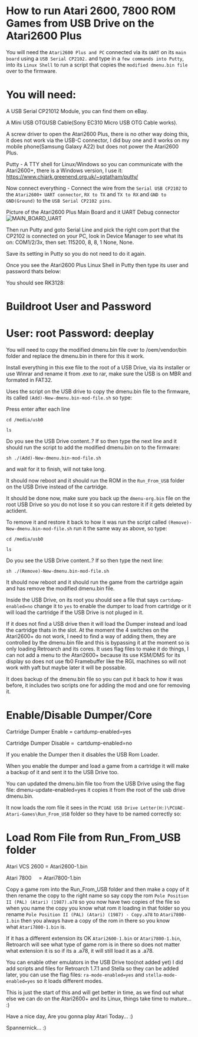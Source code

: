 How to run Atari 2600, 7800 ROM Games from USB Drive on the Atari2600 Plus
===================================================================

You will need the `Atari2600 Plus and PC` connected via its `UART` on its `main board` using a `USB Serial CP2102.`
and type in a `few commands into Putty`, into its `Linux Shell` to run a script that copies the `modified dmenu.bin file` over to the firmware.

# You will need:

A USB Serial CP21012 Module, you can find them on eBay.

A Mini USB OTGUSB Cable(Sony EC310 Micro USB OTG Cable works).

A screw driver to open the Atari2600 Plus, there is no other way doing this, it does not work via the USB-C connector, I did buy one and it works on my mobile phone(Samsung Galaxy A22) but does not power the Atari2600 Plus.

Putty - A TTY shell for Linux/Windows so you can communicate with the Atari2600+, there is a Windows version, I use it: https://www.chiark.greenend.org.uk/~sgtatham/putty/

Now connect everything - Connect the wire from the `Serial USB CP2102` to the `Atari2600+ UART connector`, `RX to TX` and `TX to RX` and `GND to GND(Ground)` to the `USB Serial CP2102 pins`.

Picture of the Atari2600 Plus Main Board and it UART Debug connector
![MAIN_BOARD_UART](https://i.ibb.co/T8GNsGz/Atari2600-PCB1.png)

Then run Putty and goto Serial Line and pick the right com port that the CP2102 is connected on your PC, look in Device Manager to see what its on: COM1/2/3x, then set: 115200, 8, 8, 1 None, None.

Save its setting in Putty so you do not need to do it again.

Once you see the Atari2600 Plus Linux Shell in Putty then type its user and password thats below:

You should see RK3128:

Buildroot User and Password
============================
User: root 
Password: deeplay
============================

You will need to copy the modified dmenu.bin file over to /oem/vendor/bin folder and replace the dmenu.bin in there for this it work.

Install everything in this exe file to the root of a USB Drive, via its installer or use Winrar and rename it from .exe to rar, make sure the USB is on MBR and formated in FAT32.

Uses the script on the USB drive to copy the dmenu.bin file to the firmware, its called `(Add)-New-dmenu.bin-mod-file.sh` so type:

Press enter after each line

`cd /media/usb0`

`ls` 

Do you see the USB Drive content..?
If so then type the next line and it should run the script to add the modified dmenu.bin on to the firmware:

`sh ./(Add)-New-dmenu.bin-mod-file.sh`

and wait for it to finish, will not take long.

It should now reboot and it should run the ROM in the `Run_From_USB` folder on the USB Drive instead of the cartridge.

It should be done now, make sure you back up the `dmenu-org.bin` file on the root USB Drive so you do not lose it so you can restore it if it gets deleted by actident.

To remove it and restore it back to how it was run the script called `(Remove)-New-dmenu.bin-mod-file.sh` run it the same way as above, so type:

`cd /media/usb0`

`ls`

Do you see the USB Drive content..?
If so then type the next line:

`sh ./(Remove)-New-dmenu.bin-mod-file.sh`

It should now reboot and it should run the game from the cartridge again and has remove the modified dmenu.bin file.

Inside the USB Drive, on its root you should see a file that says `cartdump-enabled=no` change it to `yes` to enable the dumper to load from cartridge or it will load the cartridge if the USB Drive is not pluged in it.	

If it does not find a USB drive then it will load the Dumper instead and load the cartridge thats in the slot.
At the moment the 4 switches on the Atari2600+ do not work, I need to find a way of adding them, they are controlled by the dmenu.bin file and this is bypassing it at the moment so is only loading Retroarch and its cores.
It uses flag files to make it do things, I can not add a menu to the Atari2600+ because its use KSM/DMS for its display so does not use fb0 Framebuffer like the RGL machines so will not work with yaft but maybe later it will be possable.

It does backup of the dmenu.bin file so you can put it back to how it was before, it includes two scripts one for adding the mod and one for removing it.

Enable/Disable Dumper/Core
===========================

Cartridge Dumper Enable = cartdump-enabled=yes

Cartridge Dumper Disable =  cartdump-enabled=no

If you enable the Dumper then it disables the USB Rom Loader.

When you enable the dumper and load a game from a cartridge it will make a backup of it and sent it to the USB Drive too.

You can updated the dmenu.bin file too from the USB Drive using the flag file: dmenu-update-enabled=yes it copies it from the root of the usb drive dmenu.bin.


It now loads the rom file it sees in the `PCUAE USB Drive Letter(H:)\PCUAE-Atari-Games\Run_From_USB` folder so they have to be named correctly so:

Load Rom File from Run_From_USB folder
======================================

Atari VCS 2600 = Atari2600-1.bin

Atari 7800     = Atari7800-1.bin

Copy a game rom into the Run_From_USB folder and then make a copy of it then rename the copy to the right name so say copy the rom `Pole Position II (PAL) (Atari) (1987).a78` so you now have two copies of the file so when you name the copy you know what rom it loading in that folder so you rename `Pole Position II (PAL) (Atari) (1987) - Copy.a78` to `Atari7800-1.bin`
then you always have a copy of the rom in there so you know what `Atari7800-1.bin` is.
 
If it has a different extension its OK `Atari2600-1.bin` or `Atari7800-1.bin`, Retroarch will see what type of game rom is in there so does not matter what extension it is so if its a .a78, it will still load it as a .a78.

You can enable other emulators in the USB Drive too(not added yet) I did add scripts and files for Retroarch 1.7.1 and Stella so they can be added later, you can use the flag files: `ra-mode-enabled=yes` and `stella-mode-enabled=yes` so it loads different modes.

This is just the start of this and will get better in time, as we find out what else we can do on the Atari2600+ and its Linux, things take time to mature... :)
 
Have a nice day, Are you gonna play Atari Today... :)

Spannernick... :)
